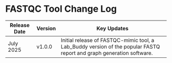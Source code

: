# FASTQC Tool Change Log

| Release Date | Version | Key Updates |
|--------------|---------|-------------|
| July 2025    | v1.0.0  | Initial release of FASTQC-mimic tool, a Lab_Buddy version of the popular FASTQ report and graph generation software. |

